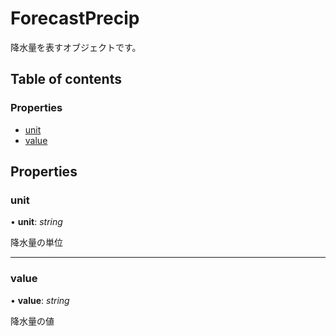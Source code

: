 # ForecastPrecip


降水量を表すオブジェクトです。

## Table of contents

### Properties

- [unit](forecastprecip.md#unit)
- [value](forecastprecip.md#value)

## Properties

### unit

• **unit**: *string*

降水量の単位

___

### value

• **value**: *string*

降水量の値
